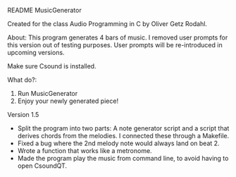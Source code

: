 README MusicGenerator

Created for the class Audio Programming in C by Oliver Getz Rodahl.

About: This program generates 4 bars of music. I removed user prompts for this version out of testing purposes. User prompts will be re-introduced in upcoming versions.

Make sure Csound is installed.

What do?:
1. Run MusicGenerator
2. Enjoy your newly generated piece!

Version 1.5

- Split the program into two parts: A note generator script and a script that derives chords from the melodies. I connected these through a Makefile.
- Fixed a bug where the 2nd melody note would always land on beat 2.
- Wrote a function that works like a metronome.
- Made the program play the music from command line, to avoid having to open CsoundQT.
